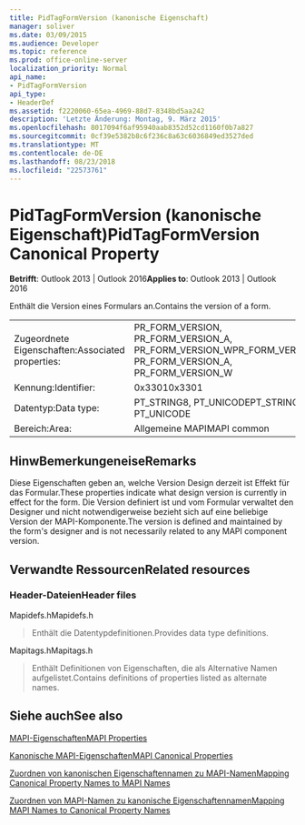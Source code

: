 ```yaml
---
title: PidTagFormVersion (kanonische Eigenschaft)
manager: soliver
ms.date: 03/09/2015
ms.audience: Developer
ms.topic: reference
ms.prod: office-online-server
localization_priority: Normal
api_name:
- PidTagFormVersion
api_type:
- HeaderDef
ms.assetid: f2220060-65ea-4969-88d7-8348bd5aa242
description: 'Letzte Änderung: Montag, 9. März 2015'
ms.openlocfilehash: 8017094f6af95940aab8352d52cd1160f0b7a827
ms.sourcegitcommit: 0cf39e5382b8c6f236c8a63c6036849ed3527ded
ms.translationtype: MT
ms.contentlocale: de-DE
ms.lasthandoff: 08/23/2018
ms.locfileid: "22573761"
---
```

# <a name="pidtagformversion-canonical-property"></a><span data-ttu-id="d750e-103">PidTagFormVersion (kanonische Eigenschaft)</span><span class="sxs-lookup"><span data-stu-id="d750e-103">PidTagFormVersion Canonical Property</span></span>

  
  
<span data-ttu-id="d750e-104">**Betrifft**: Outlook 2013 | Outlook 2016</span><span class="sxs-lookup"><span data-stu-id="d750e-104">**Applies to**: Outlook 2013 | Outlook 2016</span></span> 
  
<span data-ttu-id="d750e-105">Enthält die Version eines Formulars an.</span><span class="sxs-lookup"><span data-stu-id="d750e-105">Contains the version of a form.</span></span> 
  
|||
|:-----|:-----|
|<span data-ttu-id="d750e-106">Zugeordnete Eigenschaften:</span><span class="sxs-lookup"><span data-stu-id="d750e-106">Associated properties:</span></span>  <br/> |<span data-ttu-id="d750e-107">PR_FORM_VERSION, PR_FORM_VERSION_A, PR_FORM_VERSION_W</span><span class="sxs-lookup"><span data-stu-id="d750e-107">PR_FORM_VERSION, PR_FORM_VERSION_A, PR_FORM_VERSION_W</span></span>  <br/> |
|<span data-ttu-id="d750e-108">Kennung:</span><span class="sxs-lookup"><span data-stu-id="d750e-108">Identifier:</span></span>  <br/> |<span data-ttu-id="d750e-109">0x3301</span><span class="sxs-lookup"><span data-stu-id="d750e-109">0x3301</span></span>  <br/> |
|<span data-ttu-id="d750e-110">Datentyp:</span><span class="sxs-lookup"><span data-stu-id="d750e-110">Data type:</span></span>  <br/> |<span data-ttu-id="d750e-111">PT_STRING8, PT_UNICODE</span><span class="sxs-lookup"><span data-stu-id="d750e-111">PT_STRING8, PT_UNICODE</span></span>  <br/> |
|<span data-ttu-id="d750e-112">Bereich:</span><span class="sxs-lookup"><span data-stu-id="d750e-112">Area:</span></span>  <br/> |<span data-ttu-id="d750e-113">Allgemeine MAPI</span><span class="sxs-lookup"><span data-stu-id="d750e-113">MAPI common</span></span>  <br/> |
   
## <a name="remarks"></a><span data-ttu-id="d750e-114">HinwBemerkungeneise</span><span class="sxs-lookup"><span data-stu-id="d750e-114">Remarks</span></span>

<span data-ttu-id="d750e-115">Diese Eigenschaften geben an, welche Version Design derzeit ist Effekt für das Formular.</span><span class="sxs-lookup"><span data-stu-id="d750e-115">These properties indicate what design version is currently in effect for the form.</span></span> <span data-ttu-id="d750e-116">Die Version definiert ist und vom Formular verwaltet den Designer und nicht notwendigerweise bezieht sich auf eine beliebige Version der MAPI-Komponente.</span><span class="sxs-lookup"><span data-stu-id="d750e-116">The version is defined and maintained by the form's designer and is not necessarily related to any MAPI component version.</span></span> 
  
## <a name="related-resources"></a><span data-ttu-id="d750e-117">Verwandte Ressourcen</span><span class="sxs-lookup"><span data-stu-id="d750e-117">Related resources</span></span>

### <a name="header-files"></a><span data-ttu-id="d750e-118">Header-Dateien</span><span class="sxs-lookup"><span data-stu-id="d750e-118">Header files</span></span>

<span data-ttu-id="d750e-119">Mapidefs.h</span><span class="sxs-lookup"><span data-stu-id="d750e-119">Mapidefs.h</span></span>
  
> <span data-ttu-id="d750e-120">Enthält die Datentypdefinitionen.</span><span class="sxs-lookup"><span data-stu-id="d750e-120">Provides data type definitions.</span></span>
    
<span data-ttu-id="d750e-121">Mapitags.h</span><span class="sxs-lookup"><span data-stu-id="d750e-121">Mapitags.h</span></span>
  
> <span data-ttu-id="d750e-122">Enthält Definitionen von Eigenschaften, die als Alternative Namen aufgelistet.</span><span class="sxs-lookup"><span data-stu-id="d750e-122">Contains definitions of properties listed as alternate names.</span></span>
    
## <a name="see-also"></a><span data-ttu-id="d750e-123">Siehe auch</span><span class="sxs-lookup"><span data-stu-id="d750e-123">See also</span></span>



[<span data-ttu-id="d750e-124">MAPI-Eigenschaften</span><span class="sxs-lookup"><span data-stu-id="d750e-124">MAPI Properties</span></span>](mapi-properties.md)
  
[<span data-ttu-id="d750e-125">Kanonische MAPI-Eigenschaften</span><span class="sxs-lookup"><span data-stu-id="d750e-125">MAPI Canonical Properties</span></span>](mapi-canonical-properties.md)
  
[<span data-ttu-id="d750e-126">Zuordnen von kanonischen Eigenschaftennamen zu MAPI-Namen</span><span class="sxs-lookup"><span data-stu-id="d750e-126">Mapping Canonical Property Names to MAPI Names</span></span>](mapping-canonical-property-names-to-mapi-names.md)
  
[<span data-ttu-id="d750e-127">Zuordnen von MAPI-Namen zu kanonische Eigenschaftennamen</span><span class="sxs-lookup"><span data-stu-id="d750e-127">Mapping MAPI Names to Canonical Property Names</span></span>](mapping-mapi-names-to-canonical-property-names.md)

